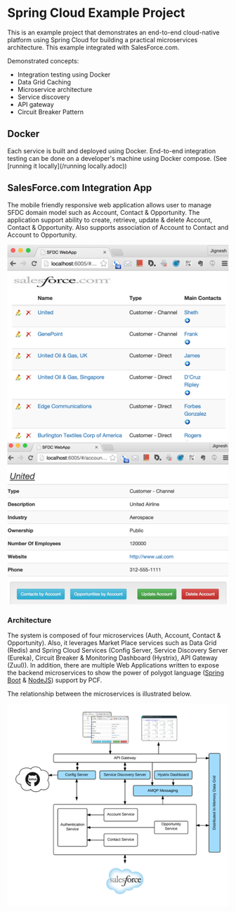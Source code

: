# Spring Cloud Example Project

This is an example project that demonstrates an end-to-end cloud-native platform using Spring Cloud for building a practical microservices architecture. This example integrated with SalesForce.com.

Demonstrated concepts:

* Integration testing using Docker
* Data Grid Caching
* Microservice architecture
* Service discovery
* API gateway
* Circuit Breaker Pattern

## Docker

Each service is built and deployed using Docker. End-to-end integration testing can be done on a developer's machine using Docker compose.
(See [running it locally](/running locally.adoc))

## SalesForce.com Integration App

The mobile friendly responsive web application allows user to manage SFDC domain model such as Account, Contact & Opportunity. The application support ability to create, retrieve, update & delete Account, Contact & Opportunity. Also supports association of Account to Contact and Account to Opportunity.

![SFDC Web App](/document/main-app-screen02.png)
![SFDC Web App](/document/main-app-screen01.png)

### Architecture
The system is composed of four microservices (Auth, Account, Contact & Opportunity). Also, it leverages Market Place services such as Data Grid (Redis) and Spring Cloud Services (Config Server, Service Discovery Server (Eureka), Circuit Breaker & Monitoring Dashboard (Hystrix), API Gateway (Zuul)). In addition, there are multiple Web Applications written to expose the backend microservices to show the power of polygot language ([Spring Boot](/sfdcwebapp) & [NodeJS](/sfdc-web-app)) support by PCF.

The relationship between the microservices is illustrated below.

![SFDC Web App Architecture](/document/architecture.png)
